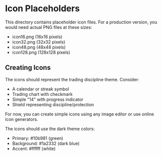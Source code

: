 # Icon Placeholders

This directory contains placeholder icon files. For a production version, you would need actual PNG files at these sizes:

- icon16.png (16x16 pixels)
- icon32.png (32x32 pixels) 
- icon48.png (48x48 pixels)
- icon128.png (128x128 pixels)

## Creating Icons

The icons should represent the trading discipline theme. Consider:
- A calendar or streak symbol
- Trading chart with checkmark
- Simple "14" with progress indicator
- Shield representing discipline/protection

For now, you can create simple icons using any image editor or use online icon generators.

The icons should use the dark theme colors:
- Primary: #10b981 (green)
- Background: #1a2332 (dark blue)
- Accent: #ffffff (white)
